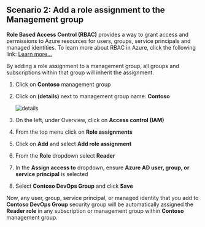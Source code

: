﻿## Scenario 2: Add a role assignment to the Management group

**Role Based Access Control (RBAC)** provides a way to grant access and permissions to Azure resources for users, groups, service principals and managed identities. To learn more about RBAC in Azure, click the following link: [Learn more...](https://docs.microsoft.com/en-us/azure/role-based-access-control/)

By adding a role assignment to a management group, all groups and subscriptions within that group will inherit the assignment.

1. Click on **Contoso** management group

1. Click on **(details)** next to management group name: **Contoso**  

    ![details](img/details.png)

3. On the left, under Overview, click on **Access control (IAM)**  
 
1. From the top menu click on **Role assignments**

1. Click on **Add** and select **Add role assignment**
 
1. From the **Role** dropdown select **Reader**

1. In the **Assign access to** dropdown, ensure **Azure AD user, group, or service principal** is selected

1. Select **Contoso DevOps Group** and click **Save**

Now, any user, group, service principal, or managed identity that you add to **Contoso DevOps Group** security group will be automatically assigned the **Reader role** in any subscription or management group within **Contoso** management group.
